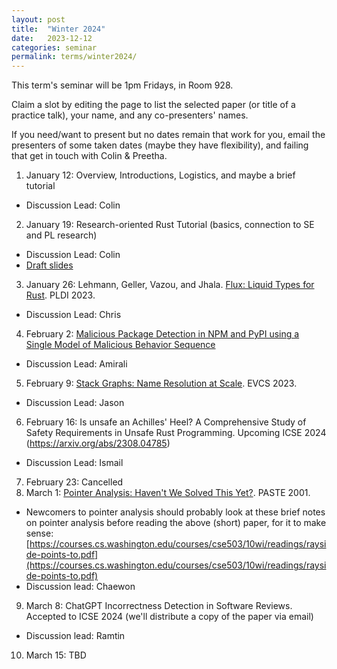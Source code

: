```yaml
---
layout: post
title:  "Winter 2024"
date:   2023-12-12
categories: seminar
permalink: terms/winter2024/
---
```

This term's seminar will be 1pm Fridays, in Room 928.

Claim a slot by editing the page to list the selected paper (or title of a practice talk), your name, and any co-presenters' names.

If you need/want to present but no dates remain that work for you, email the presenters of some taken dates (maybe they have flexibility), and failing that get in touch with Colin & Preetha.

1. January 12: Overview, Introductions, Logistics, and maybe a brief tutorial
  - Discussion Lead: Colin
2. January 19: Research-oriented Rust Tutorial (basics, connection to SE and PL research)
  - Discussion Lead: Colin
  - [Draft slides](https://docs.google.com/presentation/d/1aqNZ96RS2962QZe__7qzoEtQahf1F-SJR5RqGmjcb_Y/edit?usp=sharing)
3. January 26: Lehmann, Geller, Vazou, and Jhala. [Flux: Liquid Types for Rust](https://dl.acm.org/doi/10.1145/3591283). PLDI 2023.
  - Discussion Lead: Chris
4. February 2: [Malicious Package Detection in NPM and PyPI using a Single Model of Malicious Behavior Sequence
](https://arxiv.org/abs/2309.02637)
  - Discussion Lead: Amirali
5. February 9: [Stack Graphs: Name Resolution at Scale](https://drops.dagstuhl.de/entities/document/10.4230/OASIcs.EVCS.2023.8). EVCS 2023.
  - Discussion Lead: Jason
6. February 16: Is unsafe an Achilles' Heel? A Comprehensive Study of Safety Requirements in Unsafe Rust Programming. Upcoming ICSE 2024 (https://arxiv.org/abs/2308.04785)
  - Discussion Lead: Ismail
7. February 23: Cancelled
8. March 1: [Pointer Analysis: Haven't We Solved This Yet?](https://courses.cs.washington.edu/courses/cse501/15sp/papers/hind.pdf). PASTE 2001.
  - Newcomers to pointer analysis should probably look at these brief notes on pointer analysis before reading the above (short) paper, for it to make sense: [https://courses.cs.washington.edu/courses/cse503/10wi/readings/rayside-points-to.pdf](https://courses.cs.washington.edu/courses/cse503/10wi/readings/rayside-points-to.pdf)
  - Discussion lead: Chaewon
9. March 8: ChatGPT Incorrectness Detection in Software Reviews. Accepted to ICSE 2024 (we'll distribute a copy of the paper via email)
  - Discussion lead: Ramtin
10. March 15: TBD
